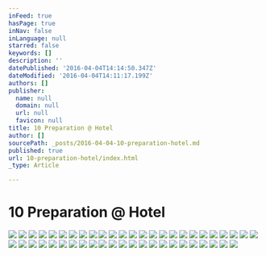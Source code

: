 ```yaml
---
inFeed: true
hasPage: true
inNav: false
inLanguage: null
starred: false
keywords: []
description: ''
datePublished: '2016-04-04T14:14:50.347Z'
dateModified: '2016-04-04T14:11:17.199Z'
authors: []
publisher:
  name: null
  domain: null
  url: null
  favicon: null
title: 10 Preparation @ Hotel
author: []
sourcePath: _posts/2016-04-04-10-preparation-hotel.md
published: true
url: 10-preparation-hotel/index.html
_type: Article

---
```

# 10 Preparation @ Hotel
![](https://the-grid-user-content.s3-us-west-2.amazonaws.com/07e32ccc-bb64-40a1-9da1-e5e79a16f2a6.jpg)
![](https://the-grid-user-content.s3-us-west-2.amazonaws.com/92fd0f13-8e5f-4083-af3b-e4eb47d5e4f4.jpg)
![](https://the-grid-user-content.s3-us-west-2.amazonaws.com/1afb1cf2-0dae-4df4-9087-23da647ee37e.jpg)
![](https://the-grid-user-content.s3-us-west-2.amazonaws.com/a75a2b3c-5df8-4be6-b954-8f510c709d36.jpg)
![](https://the-grid-user-content.s3-us-west-2.amazonaws.com/eda21bca-c2da-4ae7-ab62-687d6f42aae3.jpg)
![](https://the-grid-user-content.s3-us-west-2.amazonaws.com/b506ec16-d401-43fa-b45d-b1af62309490.jpg)
![](https://the-grid-user-content.s3-us-west-2.amazonaws.com/3783f0b5-e029-4398-9895-89c98e19fc55.jpg)
![](https://the-grid-user-content.s3-us-west-2.amazonaws.com/def0a648-9b43-4792-9334-7294be08594b.jpg)
![](https://the-grid-user-content.s3-us-west-2.amazonaws.com/ca373a2c-f662-435b-8f24-3eebe20734a3.jpg)
![](https://the-grid-user-content.s3-us-west-2.amazonaws.com/9631c0ee-cda2-416a-9b38-6d1fb0d542c3.jpg)
![](https://the-grid-user-content.s3-us-west-2.amazonaws.com/d5626683-8496-40e4-a13a-85b1d00172ff.jpg)
![](https://the-grid-user-content.s3-us-west-2.amazonaws.com/8819e9f4-86d8-4c42-9144-da75f5eaaf23.jpg)
![](https://the-grid-user-content.s3-us-west-2.amazonaws.com/2ea7291c-ad27-4447-a057-354081dcec33.jpg)
![](https://the-grid-user-content.s3-us-west-2.amazonaws.com/5d1df0b5-f9eb-4e1e-868f-16197166eac9.jpg)
![](https://the-grid-user-content.s3-us-west-2.amazonaws.com/21308814-7d3b-4c83-82cc-b08c7e7bfe77.jpg)
![](https://the-grid-user-content.s3-us-west-2.amazonaws.com/ab39d4f7-c5e3-4244-9ced-6bc0a1dec358.jpg)
![](https://the-grid-user-content.s3-us-west-2.amazonaws.com/c38703ef-8d0a-4269-85c8-e85aa4a131d4.jpg)
![](https://the-grid-user-content.s3-us-west-2.amazonaws.com/efc0c188-b769-4f48-a58d-d891ec56adf1.jpg)
![](https://the-grid-user-content.s3-us-west-2.amazonaws.com/46f67d65-18eb-498d-8439-c3605def8e29.jpg)
![](https://the-grid-user-content.s3-us-west-2.amazonaws.com/74bcfac9-ffe9-4ef4-998b-2146a59ff663.jpg)
![](https://the-grid-user-content.s3-us-west-2.amazonaws.com/158db5e2-e5e2-4e32-a5a7-04f99b240081.jpg)
![](https://the-grid-user-content.s3-us-west-2.amazonaws.com/baf1f114-5b50-4fac-952f-d59badf87790.jpg)
![](https://the-grid-user-content.s3-us-west-2.amazonaws.com/af264a7f-2d04-4360-a9af-8efbb7c14dff.jpg)
![](https://the-grid-user-content.s3-us-west-2.amazonaws.com/9fa406a2-afe9-4434-886b-70f089cec36c.jpg)
![](https://the-grid-user-content.s3-us-west-2.amazonaws.com/c1697929-e071-4b48-9ab7-efc6ade3037e.jpg)
![](https://the-grid-user-content.s3-us-west-2.amazonaws.com/8de1b080-d82e-4e4a-afed-e3eab21cb045.jpg)
![](https://the-grid-user-content.s3-us-west-2.amazonaws.com/454174fd-9e7b-42e1-8aa3-936a6961f531.jpg)
![](https://the-grid-user-content.s3-us-west-2.amazonaws.com/0c5ca029-9bca-46eb-b904-928d28e942af.jpg)
![](https://the-grid-user-content.s3-us-west-2.amazonaws.com/9430b518-c5ea-469e-83ab-4ba08a8cd721.jpg)
![](https://the-grid-user-content.s3-us-west-2.amazonaws.com/1a087612-a618-44e1-9e6b-14cfc0623ce0.jpg)
![](https://the-grid-user-content.s3-us-west-2.amazonaws.com/c1301aa3-11d2-401e-813e-269356d89ac3.jpg)
![](https://the-grid-user-content.s3-us-west-2.amazonaws.com/4aff1aa7-15b6-47f7-a373-16afe25b1b2f.jpg)
![](https://the-grid-user-content.s3-us-west-2.amazonaws.com/0bc59153-1f0d-4c8d-ba9a-8ae6cfff3776.jpg)
![](https://the-grid-user-content.s3-us-west-2.amazonaws.com/958b89b9-448f-4868-a449-1ccf4f320eab.jpg)
![](https://the-grid-user-content.s3-us-west-2.amazonaws.com/60c08714-9d75-447e-8823-1fb38dc98baa.jpg)
![](https://the-grid-user-content.s3-us-west-2.amazonaws.com/6f6ef156-1d91-4519-99d6-88acb05cd3ee.jpg)
![](https://the-grid-user-content.s3-us-west-2.amazonaws.com/646ff1f2-8251-4b23-9025-7b379f75cf28.jpg)
![](https://the-grid-user-content.s3-us-west-2.amazonaws.com/1112d255-2605-4ac3-8eaa-81ea41025bfa.jpg)
![](https://the-grid-user-content.s3-us-west-2.amazonaws.com/c9f4934e-51cd-4195-8e6c-e27d5522ec88.jpg)
![](https://the-grid-user-content.s3-us-west-2.amazonaws.com/333de64c-664d-4646-b5c0-6c888c23dbae.jpg)
![](https://the-grid-user-content.s3-us-west-2.amazonaws.com/b53ca477-140d-431d-ad7e-d8e7e9f83bca.jpg)
![](https://the-grid-user-content.s3-us-west-2.amazonaws.com/f276184e-d9eb-46b8-b448-3484b26686b8.jpg)
![](https://the-grid-user-content.s3-us-west-2.amazonaws.com/a47d25a9-25a0-4333-b22c-a63db2fb9564.jpg)
![](https://the-grid-user-content.s3-us-west-2.amazonaws.com/5246aa2a-ac61-40d9-8557-6f07ce9fc22b.jpg)
![](https://the-grid-user-content.s3-us-west-2.amazonaws.com/4e3f748f-ac40-4f9d-bf25-d02e9ee3f213.jpg)
![](https://the-grid-user-content.s3-us-west-2.amazonaws.com/7646f716-690d-474a-86ba-29137bf3b3b9.jpg)
![](https://the-grid-user-content.s3-us-west-2.amazonaws.com/e156866e-c10f-402a-8037-bf7489a8802a.jpg)
![](https://the-grid-user-content.s3-us-west-2.amazonaws.com/67591154-5aeb-4532-bfd8-8653bbf1b5af.jpg)